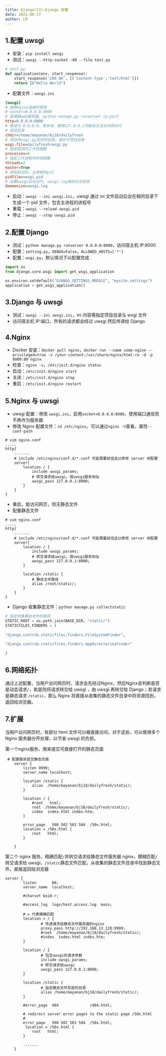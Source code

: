 ```yaml
---
title: Django(13)—Django 部署
date: 2021-08-27
author: LM
---
```


## 1.配置 uwsgi

- 安装：`pip install uwsgi`
- 测试：`uwsgi --http-socket :80 --file test.py`

```python
# test.py
def application(env, start_response):
    start_response('200 OK', [('Content-Type','text/html')])
    return [b"Hello World"]
```

- 配置文件：`uwsgi.ini`

```ini
[uwsgi]
# 使用nginx连接时使用
# socket=0.0.0.0:8000
# 直接做web服务器, python manage.py runserver ip:port
http=0.0.0.0:8000
# 路径为 0.0.0.0，表本地，使用127.0.0.1可能会无法从外网访问
# 项目目录
chdir=/home/mayanan/bj18/dailyfresh
# 项目中wsgi.py文件的目录，相对于项目目录
wsgi-file=dailyfresh/wsgi.py
# 指定启动的工作进程数
processes=4
# 指定工作进程中的线程数
threads=2
master=True
# 保存启动后，主进程的pid
pidfile=uwsgi.pid
# 设置uwsgi后台运行, uwsgi.log保存日志信息
daemonize=uwsgi.log
```

- 启动：`uwsgi --ini uwsgi.ini`，uwsgi 通过 ini 文件启动后会在相同目录下生成一个 pid 文件，包含主进程的进程号
- 重载：`uwsgi --reload uwsgi.pid`
- 停止：`uwsgi --stop uwsgi.pid`

## 2.配置 Django

- 测试：`python manage.py runserver 0.0.0.0:8000`，访问宿主机 IP:8000
- 配置：`setting.py`，`DEBUG=False`，`ALLOWED_HOSTS=['*']`
- 配置：`wsgi.py`，默认情况下以配置完成

```python
import os
from django.core.wsgi import get_wsgi_application

os.environ.setdefault("DJANGO_SETTINGS_MODULE", "mysite.settings")
application = get_wsgi_application()
```

## 3.Django 与 uwsgi

- 测试：`uwsgi --ini uwsgi.ini`，ini 内容需指定项目目录与 wsgi 文件
- 访问宿主机 IP:端口，所有的请求都会经过 uwsgi 然后传递给 Django

## 4.Nginx

- Docker 安装：`docker pull nginx`，`docker run --name some-nginx --privileged=true -v /your-content:/usr/share/nginx/html:ro -d -p 8000:80 nginx`
- 检查：`nginx -v`，`/etc/init.d/nginx status`
- 启动：`/etc/init.d/nginx start`
- 关闭：`/etc/init.d/nginx stop`
- 重启：`/etc/init.d/nginx restart`

## 5.Nginx 与 uwsgi

- uwsgi 配置：修改 `uwsgi.ini`，启用`socket=0.0.0.0:8080`，使用端口通信而不再作为服务器
- 修改 Nginx 配置文件：`cd /etc/nginx`，可以通过`nginx -V`查看，属性`--conf-path`

```nginx
# vim nginx.conf
.....
http{
    .......
    # include /etc/nginx/conf.d/*.conf 可能需要前往这以修改 server 块配置
    server{
        location / {
            include uwsgi_params;
            # 转交请求给uwsgi，填uwsgi服务地址
            uwsgi_pass 127.0.0.1:8000;
        }
    }
}
```

- 重启，能访问网页，但无静态文件
- 配置静态文件

```nginx
# vim nginx.conf
.....
http{
    .......
    # include /etc/nginx/conf.d/*.conf 可能需要前往这以修改 server 块配置
    server{
        location / {
            include uwsgi_params;
            # 转交请求给uwsgi，填uwsgi服务地址
            uwsgi_pass 127.0.0.1:8000;
        }
        
        location /static {
            # 静态文件路径
            alias /root/static/;
        }
    }
}
```

- Django 收集静态文件：`python manage.py collectstatic`

```python
# 指定收集静态文件的路径
STATIC_ROOT = os.path.join(BASE_DIR, "static/")
STATICFILES_FINDERS = (
 
"django.contrib.staticfiles.finders.FileSystemFinder",
 
"django.contrib.staticfiles.finders.AppDirectoriesFinder"
 
)
```

## 6.网络拓扑

通过上述配置，当用户访问网页时，请求会先经过Nginx，然后Nginx会判断是否是动态请求`/`，若是则将请求转交给 uwsgi ，由 uwsgi 再转交给 Django；若请求是静态请求 `/static`，那么 Nginx 将直接从收集的静态文件目录中将资源找到，返回给浏览器。

## 7.扩展

当用户访问网页时，有部分 html 文件可以被直接访问，对于这些，可以使用多个 Nginx 服务器分开处理，以节省 uwsgi 的负担。

第一个nginx服务，用来提交可直接打开的静态页面

```nginx
 # 配置服务提交静态页面
    server {
        listen 9999;
        server_name localhost;
 
        location /static {
            alias  /home/mayanan/bj18/dailyfresh/static/;
        }
 
        location / {
            #root   html;
            root  /home/mayanan/bj18/dailyfresh/static/;
            index  index.html index.htm;
        }
 
        error_page   500 502 503 504  /50x.html;
        location = /50x.html {
            root   html;
        }
 
    }
```

第二个 nginx 服务，精确匹配`/`并转交请求给静态文件服务器 nginx，模糊匹配`/`转交请求给 uwsgi，`/static`静态文件匹配，从收集的静态文件目录中找到静态文件，直接返回给浏览器

```nginx
server {
        listen       80;
        server_name  localhost;
 
        #charset koi8-r;
 
        #access_log  logs/host.access.log  main;
 
        # = 代表精确匹配
        location = / {
                # 传递请求给静态文件服务器的nginx
                proxy_pass http://192.168.13.128:9999;
                #root  /home/mayanan/bj18/dailyfresh/static/;
                #index  index.html index.htm;
        }
 
        location / {
                # 包含uwsgi的请求参数
                include uwsgi_params;
                # 转交请求给uwsgi
                uwsgi_pass 127.0.0.1:8080;
        }
 
        location /static {
                # 指定静态文件存放的目录
                alias /home/mayanan/bj18/dailyfresh/static/;
        }
 
        #error_page  404              /404.html;
 
        # redirect server error pages to the static page /50x.html
        #
        error_page   500 502 503 504  /50x.html;
         location = /50x.html {
            root   html;
        }
 
        .......
    }
```

